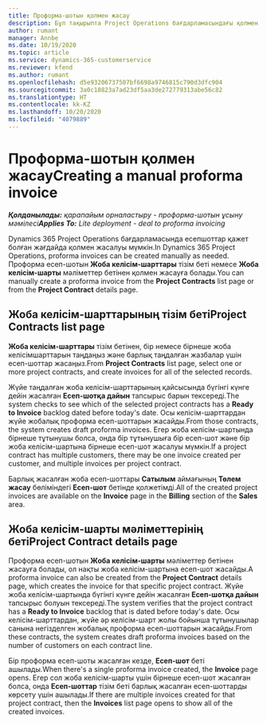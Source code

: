 ```yaml
---
title: Проформа-шотын қолмен жасау
description: Бұл тақырыпта Project Operations бағдарламасындағы қолмен жазылатын проформа есеп-шотын жасау туралы ақпарат берілген.
author: rumant
manager: Annbe
ms.date: 10/19/2020
ms.topic: article
ms.service: dynamics-365-customerservice
ms.reviewer: kfend
ms.author: rumant
ms.openlocfilehash: d5e93206737507bf6698a9746815c790d3dfc904
ms.sourcegitcommit: 3a0c18823a7ad23df5aa3de272779313abe56c82
ms.translationtype: HT
ms.contentlocale: kk-KZ
ms.lasthandoff: 10/20/2020
ms.locfileid: "4079889"
---
```

# <a name="creating-a-manual-proforma-invoice"></a><span data-ttu-id="8e9f1-103">Проформа-шотын қолмен жасау</span><span class="sxs-lookup"><span data-stu-id="8e9f1-103">Creating a manual proforma invoice</span></span>

<span data-ttu-id="8e9f1-104">_**Қолданылады:** қарапайым орналастыру - проформа-шотын ұсыну мәмілесі_</span><span class="sxs-lookup"><span data-stu-id="8e9f1-104">_**Applies To:** Lite deployment - deal to proforma invoicing_</span></span>

<span data-ttu-id="8e9f1-105">Dynamics 365 Project Operations бағдарламасында есепшоттар қажет болған жағдайда қолмен жасалуы мүмкін.</span><span class="sxs-lookup"><span data-stu-id="8e9f1-105">In Dynamics 365 Project Operations, proforma invoices can be created manually as needed.</span></span> <span data-ttu-id="8e9f1-106">Проформа есеп-шотын **Жоба келісім-шарттары** тізім беті немесе **Жоба келісім-шарты** мәліметтер бетінен қолмен жасауға болады.</span><span class="sxs-lookup"><span data-stu-id="8e9f1-106">You can manually create a proforma invoice from the **Project Contracts** list page or from the **Project Contract** details page.</span></span>

##  <a name="project-contracts-list-page"></a><span data-ttu-id="8e9f1-107">Жоба келісім-шарттарының тізім беті</span><span class="sxs-lookup"><span data-stu-id="8e9f1-107">Project Contracts list page</span></span>

<span data-ttu-id="8e9f1-108">**Жоба келісім-шарттары** тізім бетінен, бір немесе бірнеше жоба келісімшарттарын таңдаңыз және барлық таңдалған жазбалар үшін есеп-шоттар жасаңыз.</span><span class="sxs-lookup"><span data-stu-id="8e9f1-108">From **Project Contracts** list page, select one or more project contracts, and create invoices for all of the selected records.</span></span>

<span data-ttu-id="8e9f1-109">Жүйе таңдалған жоба келісім-шарттарының қайсысында бүгінгі күнге дейін жасалған **Есеп-шотқа дайын** тапсырыс барын тексереді.</span><span class="sxs-lookup"><span data-stu-id="8e9f1-109">The system checks to see which of the selected project contracts has a **Ready to Invoice** backlog  dated before today's date.</span></span> <span data-ttu-id="8e9f1-110">Осы келісім-шарттардан жүйе жобалық проформа есеп-шоттарын жасайды.</span><span class="sxs-lookup"><span data-stu-id="8e9f1-110">From those contracts, the system creates draft proforma invoices.</span></span> <span data-ttu-id="8e9f1-111">Егер жоба келісім-шартында бірнеше тұтынушы болса, онда бір тұтынушыға бір есеп-шот және бір жоба келісім-шартына бірнеше есеп-шот жасалуы мүмкін.</span><span class="sxs-lookup"><span data-stu-id="8e9f1-111">If a project contract has multiple customers, there may be one invoice created per customer, and multiple invoices per project contract.</span></span>

<span data-ttu-id="8e9f1-112">Барлық жасалған жоба есеп-шоттары **Сатылым** аймағының **Төлем жасау** бөліміндегі **Есеп-шот** бетінде қолжетімді.</span><span class="sxs-lookup"><span data-stu-id="8e9f1-112">All of the created project invoices are available on the **Invoice** page in the **Billing** section of the **Sales** area.</span></span>

## <a name="project-contract-details-page"></a><span data-ttu-id="8e9f1-113">Жоба келісім-шарты мәліметтерінің беті</span><span class="sxs-lookup"><span data-stu-id="8e9f1-113">Project Contract details page</span></span>

<span data-ttu-id="8e9f1-114">Проформа есеп-шотын **Жоба келісім-шарты** мәліметтер бетінен жасауға болады, ол нақты жоба келісім-шартына есеп-шот жасайды.</span><span class="sxs-lookup"><span data-stu-id="8e9f1-114">A proforma invoice can also be created from the **Project Contract** details page, which creates the invoice for that specific project contract.</span></span> <span data-ttu-id="8e9f1-115">Жүйе жоба келісім-шартында бүгінгі күнге дейін жасалған **Есеп-шотқа дайын** тапсырыс болуын тексереді.</span><span class="sxs-lookup"><span data-stu-id="8e9f1-115">The system verifies that the project contract has a **Ready to Invoice** backlog that is dated before today's date.</span></span> <span data-ttu-id="8e9f1-116">Осы келісім-шарттардан, жүйе әр келісім-шарт жолы бойынша тұтынушылар санына негізделген жобалық проформа есеп-шоттарын жасайды.</span><span class="sxs-lookup"><span data-stu-id="8e9f1-116">From these contracts, the system creates draft proforma invoices based on the number of customers on each contract line.</span></span>

<span data-ttu-id="8e9f1-117">Бір проформа есеп-шоты жасалған кезде, **Есеп-шот** беті ашылады.</span><span class="sxs-lookup"><span data-stu-id="8e9f1-117">When there's a single proforma invoice created, the **Invoice** page opens.</span></span> <span data-ttu-id="8e9f1-118">Егер сол жоба келісім-шарты үшін бірнеше есеп-шот жасалған болса, онда **Есеп-шоттар** тізім беті барлық жасалған есеп-шоттарды көрсету үшін ашылады.</span><span class="sxs-lookup"><span data-stu-id="8e9f1-118">If there are multiple invoices created for that project contract, then the **Invoices** list page opens to show all of the created invoices.</span></span>
